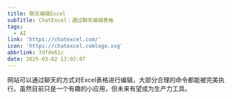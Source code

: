 ```yaml
---
title: 聊天编辑Excel
subTitle: ChatExcel：通过聊天编辑表格
tags:
  - AI
link: 'https://chatexcel.com/'
icon: 'https://chatexcel.comlogo.svg'
abbrlink: 7dfde61c
date: 2025-03-02 13:02:07
---
```


网站可以通过聊天的方式对Excel表格进行编辑，大部分合理的命令都能被完美执行。虽然目前只是一个有趣的小应用，但未来有望成为生产力工具。